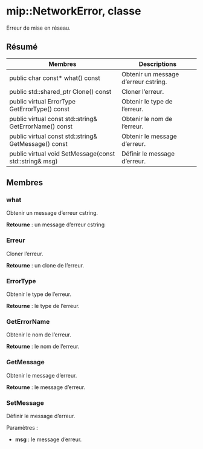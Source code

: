 # <a name="class-mipnetworkerror"></a>mip::NetworkError, classe 
Erreur de mise en réseau.
  
## <a name="summary"></a>Résumé
 Membres                        | Descriptions                                
--------------------------------|---------------------------------------------
 public char const* what() const  |  Obtenir un message d’erreur cstring.
public std::shared_ptr<Error> Clone() const  |  Cloner l’erreur.
 public virtual ErrorType GetErrorType() const  |  Obtenir le type de l’erreur.
 public virtual const std::string& GetErrorName() const  |  Obtenir le nom de l’erreur.
 public virtual const std::string& GetMessage() const  |  Obtenir le message d’erreur.
 public virtual void SetMessage(const std::string& msg)  |  Définir le message d’erreur.
  
## <a name="members"></a>Membres
  
### <a name="what"></a>what
Obtenir un message d’erreur cstring.

  
**Retourne** : un message d’erreur cstring
  
### <a name="error"></a>Erreur
Cloner l’erreur.

  
**Retourne** : un clone de l’erreur.
  
### <a name="errortype"></a>ErrorType
Obtenir le type de l’erreur.

  
**Retourne** : le type de l’erreur.
  
### <a name="geterrorname"></a>GetErrorName
Obtenir le nom de l’erreur.

  
**Retourne** : le nom de l’erreur.
  
### <a name="getmessage"></a>GetMessage
Obtenir le message d’erreur.

  
**Retourne** : le message d’erreur.
  
### <a name="setmessage"></a>SetMessage
Définir le message d’erreur.

Paramètres :  
* **msg** : le message d’erreur.

